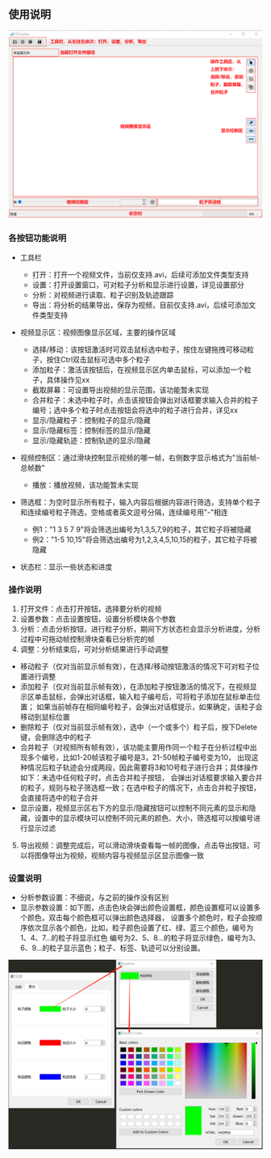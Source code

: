 ## 使用说明
![主窗口图片](readme/main.png "主窗口图片")

### 各按钮功能说明
- 工具栏
  - 打开：打开一个视频文件，当前仅支持.avi，后续可添加文件类型支持
  - 设置：打开设置窗口，可对粒子分析和显示进行设置，详见设置部分
  - 分析：对视频进行读取、粒子识别及轨迹跟踪
  - 导出：将分析的结果导出，保存为视频，目前仅支持.avi，后续可添加文件类型支持
  
- 视频显示区：视频图像显示区域，主要的操作区域
  - 选择/移动：该按钮激活时可双击鼠标选中粒子，按住左键拖拽可移动粒子，按住Ctrl双击鼠标可选中多个粒子
  - 添加粒子：激活该按钮后，在视频显示区内单击鼠标，可以添加一个粒子，具体操作见xx
  - 截取屏幕：可设置导出视频的显示范围，该功能暂未实现  
  - 合并粒子：未选中粒子时，点击该按钮会弹出对话框要求输入合并的粒子编号；选中多个粒子时点击按钮会将选中的粒子进行合并，详见xx
  - 显示/隐藏粒子：控制粒子的显示/隐藏
  - 显示/隐藏标签：控制标签的显示/隐藏
  - 显示/隐藏轨迹：控制轨迹的显示/隐藏
  
- 视频控制区：通过滑块控制显示视频的哪一帧，右侧数字显示格式为"当前帧-总帧数"
  - 播放：播放视频，该功能暂未实现
  
- 筛选框：为空时显示所有粒子，输入内容后根据内容进行筛选，支持单个粒子和连续编号粒子筛选，空格或者英文逗号分隔，连续编号用"-"相连
  - 例1："1 3 5 7 9"将会筛选出编号为1,3,5,7,9的粒子，其它粒子将被隐藏
  - 例2："1-5 10,15"将会筛选出编号为1,2,3,4,5,10,15的粒子，其它粒子将被隐藏
  
- 状态栏：显示一些状态和进度

### 操作说明
1. 打开文件：点击打开按钮，选择要分析的视频
2. 设置参数：点击设置按钮，设置分析模块各个参数
3. 分析：点击分析按钮，进行粒子分析，期间下方状态栏会显示分析进度，分析过程中可拖动帧控制滑块查看已分析完的帧
4. 调整：分析结束后，可对分析结果进行手动调整
  - 移动粒子（仅对当前显示帧有效），在选择/移动按钮激活的情况下可对粒子位置进行调整
  - 添加粒子（仅对当前显示帧有效），在添加粒子按钮激活的情况下，在视频显示区单击鼠标，会弹出对话框，输入粒子编号后，可将粒子添加在鼠标单击位置；
    如果当前帧存在相同编号粒子，会弹出对话框提示，如果确定，该粒子会移动到鼠标位置
  - 删除粒子（仅对当前显示帧有效），选中（一个或多个）粒子后，按下Delete键，会删除选中的粒子
  - 合并粒子（对视频所有帧有效），该功能主要用作同一个粒子在分析过程中出现多个编号，比如1-20帧该粒子编号是3，21-50帧粒子编号变为10，
    出现这种情况后粒子轨迹会分成两段，因此需要将3和10号粒子进行合并；具体操作如下：未选中任何粒子时，点击合并粒子按钮，
    会弹出对话框要求输入要合并的粒子，规则与粒子筛选框一致；在选中粒子的情况下，点击合并粒子按钮，会直接将选中的粒子合并
  - 显示设置，视频显示区右下方的显示/隐藏按钮可以控制不同元素的显示和隐藏，设置中的显示模块可以控制不同元素的颜色、大小，筛选框可以按编号进行显示过滤
5. 导出视频：调整完成后，可以滑动滑块查看每一帧的图像，点击导出按钮，可以将图像导出为视频，视频内容与视频显示区显示图像一致

### 设置说明
- 分析参数设置：不细说，与之前的操作没有区别
- 显示参数设置：如下图，点击色块会弹出颜色设置框，颜色设置框可以设置多个颜色，双击每个颜色框可以弹出颜色选择器，
设置多个颜色时，粒子会按顺序依次显示各个颜色，比如，粒子颜色设置了红、绿、蓝三个颜色，编号为1、4、7...的粒子将显示红色
  编号为2、5、8...的粒子将显示绿色，编号为3、6、9...的粒子显示蓝色；粒子、标签、轨迹可以分别设置。
  
![设置图片](readme/setting.png "设置图片")
